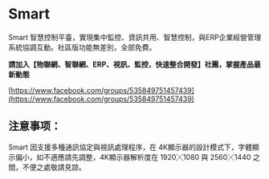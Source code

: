 # Smart
Smart 智慧控制平臺，實現集中監控、資訊共用、智慧控制，與ERP企業經營管理系統協調互動。社區版功能無差別，全部免費。

**請加入【物聯網、智聯網、ERP、視訊、監控，快速整合開發】社團，掌握產品最新動態**

[https://www.facebook.com/groups/535849751457439](https://www.facebook.com/groups/535849751457439)

## 注意事项：
Smart 因支援多種通訊協定與視訊處理程序，在 4K顯示器的設計模式下，字體顯示偏小，如不適應請先調整，4K顯示器解析度在 1920╳1080 與 2560╳1440 之間，不便之處敬請見諒。